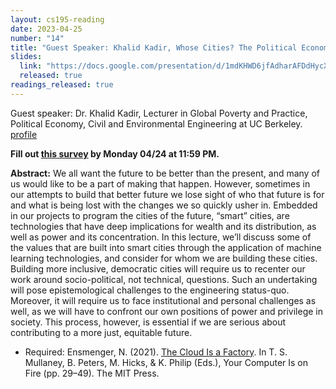 ```yaml
---
layout: cs195-reading
date: 2023-04-25
number: "14"
title: "Guest Speaker: Khalid Kadir, Whose Cities? The Political Economy of Someone Else’s Smart Cities"
slides:
  link: "https://docs.google.com/presentation/d/1mdKHWD6jfAdharAFDdHycX9duQsGyPBGTJANe_2XEok/edit?usp=sharing"
  released: true
readings_released: true
---
```


Guest speaker: Dr. Khalid Kadir, Lecturer in Global Poverty and Practice,
Political Economy, Civil and Environmental Engineering at UC Berkeley.
[profile](https://blumcenter.berkeley.edu/academics/gppminor/faculty/kadir/)

**Fill out [this survey][l14_form] by Monday 04/24 at 11:59 PM.**

<b>Abstract:</b> We all want the future to be better than the present,
and many of us would like to be a part of making that happen. However, sometimes
in our attempts to build that better future we lose sight of who that future is
for and what is being lost with the changes we so quickly usher in. Embedded in
our projects to program the cities of the future, “smart” cities, are
technologies that have deep implications for wealth and its distribution, as
well as power and its concentration. In this lecture, we’ll discuss some of the
values that are built into smart cities through the application of machine
learning technologies, and consider for whom we are building these cities.
Building more inclusive, democratic cities will require us to recenter our work
around socio-political, not technical, questions. Such an undertaking will pose
epistemological challenges to the engineering status-quo. Moreover, it will
require us to face institutional and personal challenges as well, as we will
have to confront our own positions of power and privilege in society. This
process, however, is essential if we are serious about contributing to a more
just, equitable future.

* Required: Ensmenger, N. (2021). [The Cloud Is a Factory][]. In T. S. Mullaney, B. Peters, M. Hicks, & K. Philip (Eds.), Your Computer Is on Fire (pp. 29–49). The MIT Press.

[l14_form]: https://docs.google.com/forms/d/e/1FAIpQLSc1H60shHyrhcZcLRR_Be_xr5ldO4FYSq97O16fUcwmglEonA/viewform
[The Cloud is a Factory]: https://static.us.edusercontent.com/files/P9oueQ25GmI7FclB3g2KC5eq
